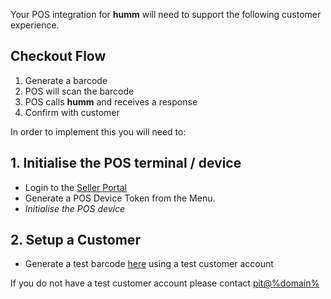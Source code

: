 Your POS integration for **humm** will need to support the following customer experience.

## Checkout Flow
1. Generate a barcode
2. POS will scan the barcode
3. POS calls **humm** and receives a response
4. Confirm with customer


In order to implement this you will need to: 

## 1. Initialise the POS terminal / device

* Login to the [Seller Portal](https://integration-seller.%domain%/#/login)
* Generate a POS Device Token from the Menu.
* *Initialise the POS device*
   

## 2. Setup a Customer

* Generate a test barcode [here](https://integration-cart.shophumm.com.au/barcode) using a test customer account

If you do not have a test customer account please contact <a href="mailto:pit@%domain%">pit@%domain%</a>




